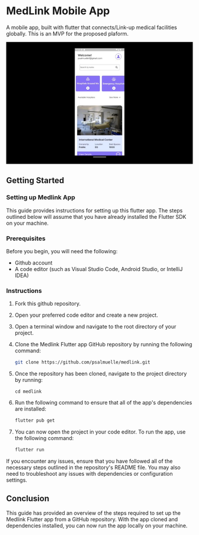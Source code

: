 # MedLink Mobile App

A mobile app, built with flutter that connects/Link-up medical facilities globally. This is an MVP for the proposed plaform.

![medlink app](./assets/thumb.jpg)

## Getting Started

### Setting up Medlink App

This guide provides instructions for setting up this flutter app. The steps outlined below will assume that you have already installed the Flutter SDK on your machine.

### Prerequisites

Before you begin, you will need the following:

- Github account
- A code editor (such as Visual Studio Code, Android Studio, or IntelliJ IDEA)

### Instructions

1. Fork this github repository.

1. Open your preferred code editor and create a new project.

1. Open a terminal window and navigate to the root directory of your project.

1. Clone the Medlink Flutter app GitHub repository by running the following command:

   ```bash
   git clone https://github.com/psalmuelle/medlink.git
   ```

1. Once the repository has been cloned, navigate to the project directory by running:
   ```bash:
   cd medlink
   ```
1. Run the following command to ensure that all of the app's dependencies are installed:

   ```bash
   flutter pub get
   ```

1. You can now open the project in your code editor. To run the app, use the following command:
   ```bash
   flutter run
   ```

If you encounter any issues, ensure that you have followed all of the necessary steps outlined in the repository's README file. You may also need to troubleshoot any issues with dependencies or configuration settings.

## Conclusion

This guide has provided an overview of the steps required to set up the Medlink Flutter app from a GitHub repository. With the app cloned and dependencies installed, you can now run the app locally on your machine.
